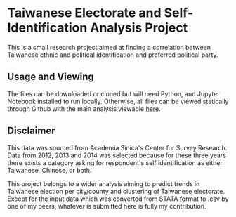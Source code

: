 # Taiwanese Electorate and Self-Identification Analysis Project

This is a small research project aimed at finding a correlation between Taiwanese ethnic and political identification and preferred political party.

## Usage and Viewing

The files can be downloaded or cloned but will need Python, and Jupyter Notebook installed to run locally. Otherwise, all files can be viewed statically through Github with the main analysis viewable [here](https://faustourrutiareyes.github.io/taiwanese-identification-research/).

## Disclaimer

This data was sourced from Academia Sinica's Center for Survey Research. Data from 2012, 2013 and 2014 was selected because for these three years there exists a category asking for respondent's self identification as either Taiwanese, Chinese, or both.

This project belongs to a wider analysis aiming to predict trends in Taiwanese election per city/county and clustering of Taiwanese electorate. Except for the input data which was converted from STATA format to .csv by one of my peers, whatever is submitted here is fully my contribution.
